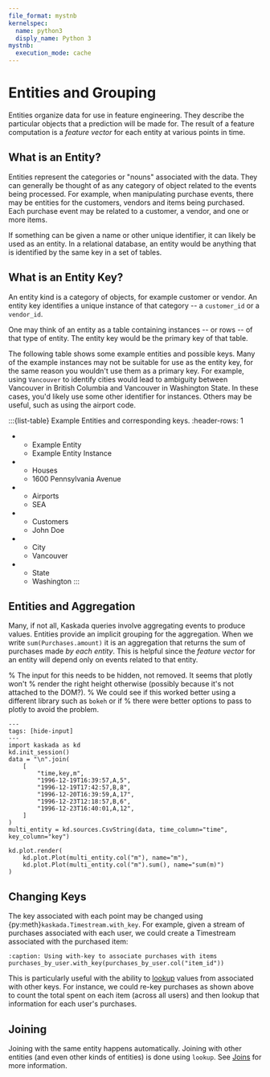 ```yaml
---
file_format: mystnb
kernelspec:
  name: python3
  disply_name: Python 3
mystnb:
  execution_mode: cache
---
```


# Entities and Grouping

Entities organize data for use in feature engineering.
They describe the particular objects that a prediction will be made for.
The result of a feature computation is a _feature vector_ for each entity at various points in time.

## What is an Entity?
Entities represent the categories or "nouns" associated with the data.
They can generally be thought of as any category of object related to the events being processed.
For example, when manipulating purchase events, there may be entities for the customers, vendors and items being purchased.
Each purchase event may be related to a customer, a vendor, and one or more items.

If something can be given a name or other unique identifier, it can likely be used as an entity.
In a relational database, an entity would be anything that is identified by the same key in a set of tables.

## What is an Entity Key?
An entity kind is a category of objects, for example customer or vendor.
An entity key identifies a unique instance of that category -- a `customer_id` or a `vendor_id`.

One may think of an entity as a table containing instances -- or rows -- of that type of entity.
The entity key would be the primary key of that table.

The following table shows some example entities and possible keys.
Many of the example instances may not be suitable for use as the entity key, for the same reason you wouldn't use them as a primary key.
For example, using `Vancouver` to identify cities would lead to ambiguity between Vancouver in British Columbia and Vancouver in Washington State.
In these cases, you'd likely use some other identifier for instances.
Others may be useful, such as using the airport code.

:::{list-table} Example Entities and corresponding keys.
:header-rows: 1

* - Example Entity
  - Example Entity Instance
* - Houses
  - 1600 Pennsylvania Avenue
* - Airports
  - SEA
* - Customers
  - John Doe
* - City
  - Vancouver
* - State
  - Washington
:::

## Entities and Aggregation

Many, if not all, Kaskada queries involve aggregating events to produce values.
Entities provide an implicit grouping for the aggregation.
When we write `sum(Purchases.amount)` it is an aggregation that returns the sum of purchases made _by each entity_.
This is helpful since the _feature vector_ for an entity will depend only on events related to that entity.

% The input for this needs to be hidden, not removed. It seems that plotly won't
% render the right height otherwise (possibly because it's not attached to the DOM?).
% We could see if this worked better using a different library such as `bokeh` or if
% there were better options to pass to plotly to avoid the problem.
```{code-cell}
---
tags: [hide-input]
---
import kaskada as kd
kd.init_session()
data = "\n".join(
    [
        "time,key,m",
        "1996-12-19T16:39:57,A,5",
        "1996-12-19T17:42:57,B,8",
        "1996-12-20T16:39:59,A,17",
        "1996-12-23T12:18:57,B,6",
        "1996-12-23T16:40:01,A,12",
    ]
)
multi_entity = kd.sources.CsvString(data, time_column="time", key_column="key")

kd.plot.render(
    kd.plot.Plot(multi_entity.col("m"), name="m"),
    kd.plot.Plot(multi_entity.col("m").sum(), name="sum(m)")
)
```


## Changing Keys

The key associated with each point may be changed using {py:meth}`kaskada.Timestream.with_key`.
For example, given a stream of purchases associated with each user, we could create a Timestream associated with the purchased item:

```{code-block} python
:caption: Using with-key to associate purchases with items
purchases_by_user.with_key(purchases_by_user.col("item_id"))
```

This is particularly useful with the ability to [lookup](joins.md#explicit-lookups) values from associated with other keys.
For instance, we could re-key purchases as shown above to count the total spent on each item (across all users) and then lookup that information for each user's purchases.

## Joining

Joining with the same entity happens automatically.
Joining with other entities (and even other kinds of entities) is done using `lookup`.
See [Joins](joins.md) for more information.